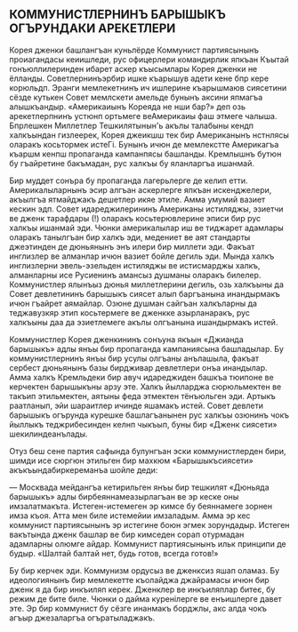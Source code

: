 ## КОММУНИСТЛЕРНИНЪ БАРЫШЫКЪ ОГЪРУНДАКИ АРЕКЕТЛЕРИ

Корея дженки башлангъан куньлёрде Коммунист партиясынынъ проиагандасы кеиишледи, рус офицерлери командирлик япкъан Къытай гонъюллилеринден ибарет аскер къысымлары Корея дженки не ёлланды.
Советлернинъэрбир ишке къарышув адети кене бпр кере корюльдп.
Эранги мемлекетнинъ ич ишлерине къарышмаюв сиясетини сёзде кутькен Совет мемлскети амельде бунынъ аксини япмагъа алышкъандыр.
«Америкаиынъ Кореяда не нши бар?» деп озь арекетлерпнинъ устюнп ортьмеге веАмерикаиы фаш этмеге чалыша.
Бпрлешкен Миллетлер Тешкилятынын'ь акълы талабыны кендп халкъындан гизлеерек, Корея джеикшш тек бир Американынъ нстнлясы оларакъ косьтормек истеГі.
Бунынъ ичюн де мемлекстте Америкагъа къаршм кенпш пропаганда кампанпясы башланды.
Кремлышнъ бутюн бу гъайретине бакъмадан, рус халкъы бу яланларгъа ишанмай.

Бир муддет сонъра бу пропаганда лагерьлерге де келип етти.
Америкалыларнынъ эсир алгъан аскерлерге япкъан искенджелери, акъылгъа ятмайджакъ дешетлер икяе этиле.
Амма умумий вазиет кескин эдп.
Совет идареджилерининъ Американы истиляджы, эзиетчи ве дженк тарафдары (!) оларакъ косьтерювлерине эписи бир рус халкъы ишанмай эди.
Чюнки америкалылар иш ве тиджарет адамлары оларакъ танылгъан бир халкъ эди, медениет ве аят стандарты джеэтинден де дюньянынъ энъ илери бир миллети эди.
Факъат инглизлер ве алманлар ичюн вазиет бойле дегиль эди.
Мында халкъ инглизлерни эвель-эзельден истиляджы ве истисмарджы халкъ, алманларны исе Русиенинъ амансыз душманы оларакъ билелер.
Коммунистлер ялынъыз дюнья миллетлерини дегиль, озь халкъыны да Совет девлетининъ барышыкъ сиясет алып баргъанына инандырмакъ ичюн гъайрет аямайлар.
Озюне душман сайгъан халкъларны да теджавузкяр этип косьтермеге ве дженкке азырланаракъ, рус халкъыны даа да эзиетлемеге акълы олгъанына ишандырмакъ истей.

Коммунистлер Корея дженкининъ сонъуна якъын «Джианда барышыкъ» адлы янъы бир пропаганда кампаниясына башладылар.
Бу коммунистлернинъ янъы бир усулы олгъаны анълашыла, факъат сербест дюньянынъ базы бирдживар девлетлери онъа инандылар.
Амма халкъ Кремльдеки бир авуч идареджиден башкъа тюипоне ве керчектен барышыкъны арзу эте.
Халкъ йылларджа сюрюльмектен ве такъип этильмектен, аятыны феда этмектен тёнъюльген эди.
Артыкъ раатланып, эйи шараитлер ичинде яшамакъ истей.
Совет девлети барышыкъ огърунда курешке башлагъанынен рус халкъы озюнинъ чокъ йыллыкъ теджрибесинден келнп чыкъып, буны бир «Дженк сиясети» шекилиндеанълады.

Отуз беш сене партия сафында булунгъан эски коммунистлерден бири, шимди исе сюргюн этильген бир махкюм «Барышыкъсиясети» акъкъындабиркереманъа шойле деди:

— Москвада мейдангъа кетирильген янъы бир тешкилят «Дюньяда барышыкъ» адлы бирбеяннамеазырлагъан ве эр кеске оны имзалатмакъта.
Истеген-истемеген эр кимсе бу беяннамеге зорнен имза къоя.
Атта мен биле истемейии имзаладым.
Амма эр кес коммунист партиясынынъ эр истегине боюн эгмек зорундадыр.
Истеген вакътында дженк башлар ве бир кимседен сорап отурмадан адамларны олюмге айдар.
Коммунист партиясынынъ ильк принципи де будыр.
«Шалтай балтай нет, будь готов, всегда готов!»

Бу бир керчек эди.
Коммунизм ордусыз ве дженксиз яшап оламаз.
Бу идеологиянынъ бир мемлекетте къолайджа джайрамасы ичюн бир дженк я да бир инкъиляп керек.
Дженклер ве инкъиляплар битеє, бу режим де бите биле.
Чюнки о дайма куренілерге ве енъишлерге давет эте.
Эр бир коммунист бу сёзге инанмакъ борджлы, акс алда чокъ агъыр джезаларгъа огъратыладжакъ.
